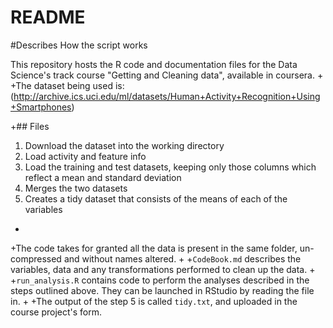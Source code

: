 # README
#Describes How the script works

This repository hosts the R code and documentation files for the Data Science's track course "Getting and Cleaning data", available in coursera.
 +
 +The dataset being used is: (http://archive.ics.uci.edu/ml/datasets/Human+Activity+Recognition+Using+Smartphones)
 
 +## Files
 1. Download the dataset into the working directory
 2. Load activity and feature info
 3. Load the training and test datasets, keeping only those columns which reflect a mean and standard deviation
 4. Merges the two datasets
 5. Creates a tidy dataset that consists of the means of each of the variables
 +
 +The code takes for granted all the data is present in the same folder, un-compressed and without names altered.
 +
 +`CodeBook.md` describes the variables, data and any transformations performed to clean up the data.
 +
 +`run_analysis.R` contains code to perform the analyses described in the steps outlined above. They can be 
 launched in RStudio by reading the file in.
 +
 +The output of the step 5 is called `tidy.txt`, and uploaded in the course project's form.
